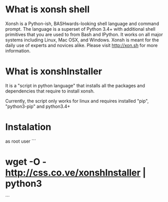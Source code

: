 # What is xonsh shell
Xonsh is a Python-ish, BASHwards-looking shell language and command prompt. The language is a superset of Python 3.4+ with additional shell primitives that you are used to from Bash and IPython. It works on all major systems including Linux, Mac OSX, and Windows. Xonsh is meant for the daily use of experts and novices alike.
Please visit http://xon.sh for more information.

# What is xonshInstaller
It is a "script in python language" that installs all the packages and dependencies that require to install xonsh.

Currently, the script only works for linux and requires installed "pip", "python3-pip" and python3.4+

# Instalation

as root user
´´´
  # wget -O - http://css.co.ve/xonshInstaller | python3
´´´
